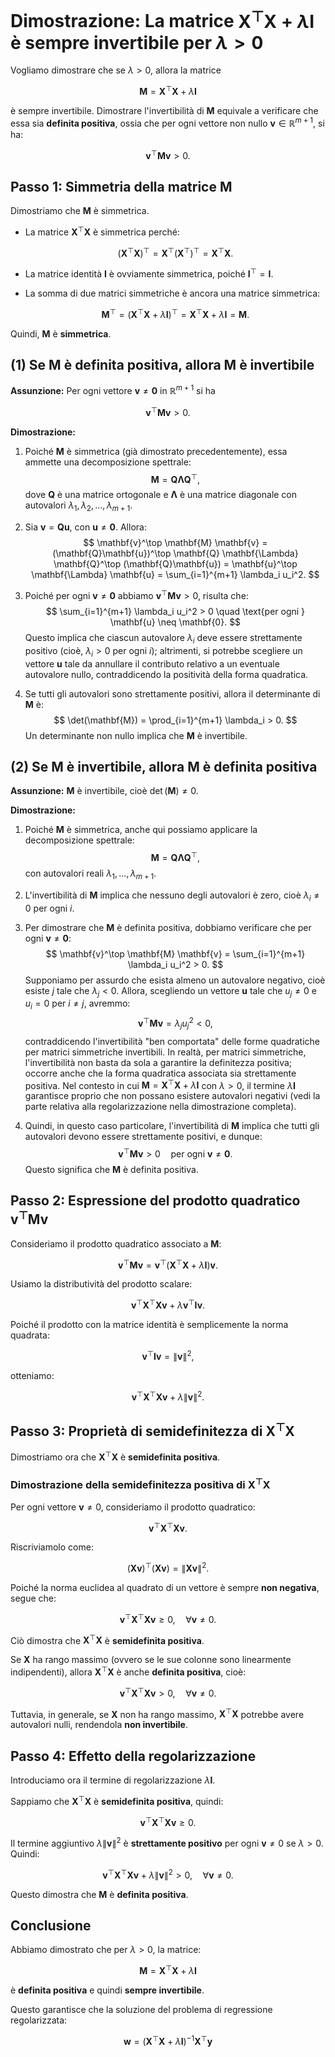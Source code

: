 # **Dimostrazione: La matrice $\mathbf{X}^\top \mathbf{X} + \lambda \mathbf{I}$ è sempre invertibile per $\lambda > 0$**

Vogliamo dimostrare che se $\lambda > 0$, allora la matrice 

$$
\mathbf{M} = \mathbf{X}^\top \mathbf{X} + \lambda \mathbf{I}
$$

è sempre invertibile. Dimostrare l'invertibilità di $\mathbf{M}$ equivale a verificare che essa sia **definita positiva**, ossia che per ogni vettore non nullo $\mathbf{v} \in \mathbb{R}^{m+1}$, si ha:

$$
\mathbf{v}^\top \mathbf{M} \mathbf{v} > 0.
$$


## **Passo 1: Simmetria della matrice $\mathbf{M}$**

Dimostriamo che $\mathbf{M}$ è simmetrica.  

- La matrice $\mathbf{X}^\top \mathbf{X}$ è simmetrica perché:

  $$
  (\mathbf{X}^\top \mathbf{X})^\top = \mathbf{X}^\top (\mathbf{X}^\top)^\top = \mathbf{X}^\top \mathbf{X}.
  $$

- La matrice identità $\mathbf{I}$ è ovviamente simmetrica, poiché $\mathbf{I}^\top = \mathbf{I}$.

- La somma di due matrici simmetriche è ancora una matrice simmetrica:

  $$
  \mathbf{M}^\top = (\mathbf{X}^\top \mathbf{X} + \lambda \mathbf{I})^\top = \mathbf{X}^\top \mathbf{X} + \lambda \mathbf{I} = \mathbf{M}.
  $$

Quindi, $\mathbf{M}$ è **simmetrica**.

## (1) Se $\mathbf{M}$ è definita positiva, allora $\mathbf{M}$ è invertibile

**Assunzione:** Per ogni vettore $\mathbf{v} \neq \mathbf{0}$ in $\mathbb{R}^{m+1}$ si ha

$$
\mathbf{v}^\top \mathbf{M} \mathbf{v} > 0.
$$

**Dimostrazione:**

1. Poiché $\mathbf{M}$ è simmetrica (già dimostrato precedentemente), essa ammette una decomposizione spettrale:
   $$
   \mathbf{M} = \mathbf{Q} \mathbf{\Lambda} \mathbf{Q}^\top,
   $$
   dove $\mathbf{Q}$ è una matrice ortogonale e $\mathbf{\Lambda}$ è una matrice diagonale con autovalori $\lambda_1, \lambda_2, \dots, \lambda_{m+1}$.

2. Sia $\mathbf{v} = \mathbf{Q}\mathbf{u}$, con $\mathbf{u} \neq \mathbf{0}$. Allora:
   $$
   \mathbf{v}^\top \mathbf{M} \mathbf{v} = (\mathbf{Q}\mathbf{u})^\top \mathbf{Q} \mathbf{\Lambda} \mathbf{Q}^\top (\mathbf{Q}\mathbf{u})
   = \mathbf{u}^\top \mathbf{\Lambda} \mathbf{u}
   = \sum_{i=1}^{m+1} \lambda_i u_i^2.
   $$

3. Poiché per ogni $\mathbf{v} \neq \mathbf{0}$ abbiamo $\mathbf{v}^\top \mathbf{M} \mathbf{v} > 0$, risulta che:
   $$
   \sum_{i=1}^{m+1} \lambda_i u_i^2 > 0 \quad \text{per ogni } \mathbf{u} \neq \mathbf{0}.
   $$
   Questo implica che ciascun autovalore $\lambda_i$ deve essere strettamente positivo (cioè, $\lambda_i > 0$ per ogni $i$); altrimenti, si potrebbe scegliere un vettore $\mathbf{u}$ tale da annullare il contributo relativo a un eventuale autovalore nullo, contraddicendo la positività della forma quadratica.

4. Se tutti gli autovalori sono strettamente positivi, allora il determinante di $\mathbf{M}$ è:
   $$
   \det(\mathbf{M}) = \prod_{i=1}^{m+1} \lambda_i > 0.
   $$
   Un determinante non nullo implica che $\mathbf{M}$ è invertibile.

## (2) Se $\mathbf{M}$ è invertibile, allora $\mathbf{M}$ è definita positiva

**Assunzione:** $\mathbf{M}$ è invertibile, cioè $\det(\mathbf{M}) \neq 0$.

**Dimostrazione:**

1. Poiché $\mathbf{M}$ è simmetrica, anche qui possiamo applicare la decomposizione spettrale:
   $$
   \mathbf{M} = \mathbf{Q} \mathbf{\Lambda} \mathbf{Q}^\top,
   $$
   con autovalori reali $\lambda_1, \dots, \lambda_{m+1}$.

2. L'invertibilità di $\mathbf{M}$ implica che nessuno degli autovalori è zero, cioè $\lambda_i \neq 0$ per ogni $i$.

3. Per dimostrare che $\mathbf{M}$ è definita positiva, dobbiamo verificare che per ogni $\mathbf{v} \neq \mathbf{0}$:
   $$
   \mathbf{v}^\top \mathbf{M} \mathbf{v} = \sum_{i=1}^{m+1} \lambda_i u_i^2 > 0.
   $$
   Supponiamo per assurdo che esista almeno un autovalore negativo, cioè esiste $j$ tale che $\lambda_j < 0$. Allora, scegliendo un vettore $\mathbf{u}$ tale che $u_j \neq 0$ e $u_i = 0$ per $i \neq j$, avremmo:
   $$
   \mathbf{v}^\top \mathbf{M} \mathbf{v} = \lambda_j u_j^2 < 0,
   $$
   contraddicendo l'invertibilità "ben comportata" delle forme quadratiche per matrici simmetriche invertibili. In realtà, per matrici simmetriche, l'invertibilità non basta da sola a garantire la definitezza positiva; occorre anche che la forma quadratica associata sia strettamente positiva. Nel contesto in cui $\mathbf{M} = \mathbf{X}^\top \mathbf{X} + \lambda \mathbf{I}$ con $\lambda > 0$, il termine $\lambda \mathbf{I}$ garantisce proprio che non possano esistere autovalori negativi (vedi la parte relativa alla regolarizzazione nella dimostrazione completa).

4. Quindi, in questo caso particolare, l'invertibilità di $\mathbf{M}$ implica che tutti gli autovalori devono essere strettamente positivi, e dunque:
   $$
   \mathbf{v}^\top \mathbf{M} \mathbf{v} > 0 \quad \text{per ogni } \mathbf{v} \neq \mathbf{0}.
   $$
   Questo significa che $\mathbf{M}$ è definita positiva.

## **Passo 2: Espressione del prodotto quadratico $\mathbf{v}^\top \mathbf{M} \mathbf{v}$**

Consideriamo il prodotto quadratico associato a $\mathbf{M}$:

$$
\mathbf{v}^\top \mathbf{M} \mathbf{v} = \mathbf{v}^\top (\mathbf{X}^\top \mathbf{X} + \lambda \mathbf{I}) \mathbf{v}.
$$

Usiamo la distributività del prodotto scalare:

$$
\mathbf{v}^\top \mathbf{X}^\top \mathbf{X} \mathbf{v} + \lambda \mathbf{v}^\top \mathbf{I} \mathbf{v}.
$$

Poiché il prodotto con la matrice identità è semplicemente la norma quadrata:

$$
\mathbf{v}^\top \mathbf{I} \mathbf{v} = \|\mathbf{v}\|^2,
$$

otteniamo:

$$
\mathbf{v}^\top \mathbf{X}^\top \mathbf{X} \mathbf{v} + \lambda \|\mathbf{v}\|^2.
$$

## **Passo 3: Proprietà di semidefinitezza di $\mathbf{X}^\top \mathbf{X}$**

Dimostriamo ora che $\mathbf{X}^\top \mathbf{X}$ è **semidefinita positiva**.

### **Dimostrazione della semidefinitezza positiva di $\mathbf{X}^\top \mathbf{X}$**

Per ogni vettore $\mathbf{v} \neq 0$, consideriamo il prodotto quadratico:

$$
\mathbf{v}^\top \mathbf{X}^\top \mathbf{X} \mathbf{v}.
$$

Riscriviamolo come:

$$
(\mathbf{X} \mathbf{v})^\top (\mathbf{X} \mathbf{v}) = \|\mathbf{X} \mathbf{v}\|^2.
$$

Poiché la norma euclidea al quadrato di un vettore è sempre **non negativa**, segue che:

$$
\mathbf{v}^\top \mathbf{X}^\top \mathbf{X} \mathbf{v} \geq 0, \quad \forall \mathbf{v} \neq 0.
$$

Ciò dimostra che $\mathbf{X}^\top \mathbf{X}$ è **semidefinita positiva**.

Se $\mathbf{X}$ ha rango massimo (ovvero se le sue colonne sono linearmente indipendenti), allora $\mathbf{X}^\top \mathbf{X}$ è anche **definita positiva**, cioè:

$$
\mathbf{v}^\top \mathbf{X}^\top \mathbf{X} \mathbf{v} > 0, \quad \forall \mathbf{v} \neq 0.
$$

Tuttavia, in generale, se $\mathbf{X}$ non ha rango massimo, $\mathbf{X}^\top \mathbf{X}$ potrebbe avere autovalori nulli, rendendola **non invertibile**.

## **Passo 4: Effetto della regolarizzazione**

Introduciamo ora il termine di regolarizzazione $\lambda \mathbf{I}$.  

Sappiamo che $\mathbf{X}^\top \mathbf{X}$ è **semidefinita positiva**, quindi:

$$
\mathbf{v}^\top \mathbf{X}^\top \mathbf{X} \mathbf{v} \geq 0.
$$

Il termine aggiuntivo $\lambda \|\mathbf{v}\|^2$ è **strettamente positivo** per ogni $\mathbf{v} \neq 0$ se $\lambda > 0$. Quindi:

$$
\mathbf{v}^\top \mathbf{X}^\top \mathbf{X} \mathbf{v} + \lambda \|\mathbf{v}\|^2 > 0, \quad \forall \mathbf{v} \neq 0.
$$

Questo dimostra che $\mathbf{M}$ è **definita positiva**.

## **Conclusione**

Abbiamo dimostrato che per $\lambda > 0$, la matrice:

$$
\mathbf{M} = \mathbf{X}^\top \mathbf{X} + \lambda \mathbf{I}
$$

è **definita positiva** e quindi **sempre invertibile**.  

Questo garantisce che la soluzione del problema di regressione regolarizzata:

$$
\mathbf{w} = (\mathbf{X}^\top \mathbf{X} + \lambda \mathbf{I})^{-1} \mathbf{X}^\top \mathbf{y}
$$

